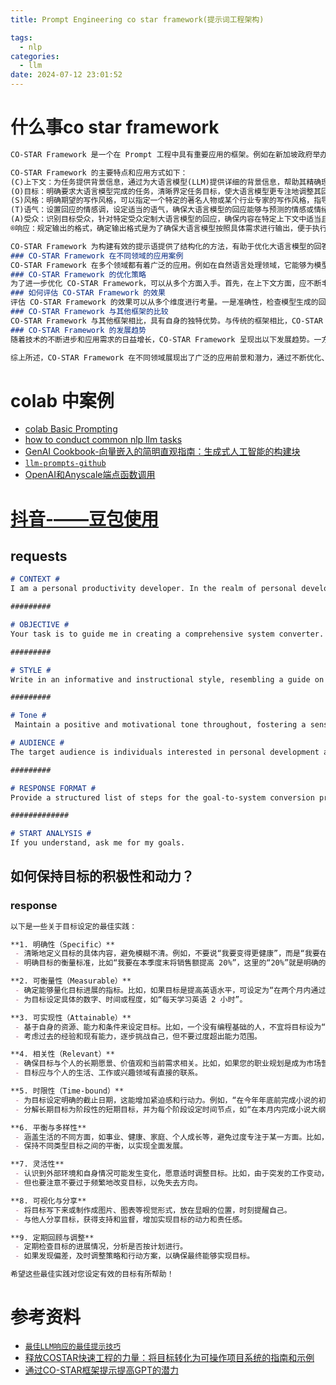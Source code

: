 ```yaml
---
title: Prompt Engineering co star framework(提示词工程架构)

tags:
  - nlp
categories:
  - llm 
date: 2024-07-12 23:01:52
---
```

# 什么事co star framework
```md
CO-STAR Framework 是一个在 Prompt 工程中具有重要应用的框架。例如在新加坡政府举办的 Prompt 工程大赛中，它曾获得冠军。

CO-STAR Framework 的主要特点和应用方式如下：
(C)上下文：为任务提供背景信息，通过为大语言模型(LLM)提供详细的背景信息，帮助其精确理解讨论的具体场景，确保提供的反馈具有相关性。
(O)目标：明确要求大语言模型完成的任务，清晰界定任务目标，使大语言模型更专注地调整其回应以实现这一具体目标。
(S)风格：明确期望的写作风格，可以指定一个特定的著名人物或某个行业专家的写作风格，指导大语言模型以符合需求的方式和词汇选择进行回应。
(T)语气：设置回应的情感调，设定适当的语气，确保大语言模型的回应能够与预测的情感或情绪背景相协调。
(A)受众：识别目标受众，针对特定受众定制大语言模型的回应，确保内容在特定上下文中适当且容易理解。
®响应：规定输出的格式，确定输出格式是为了确保大语言模型按照具体需求进行输出，便于执行下游任务。常见的格式包括列表、JSON 格式的数据、专业报告等，对于大部分需要程序化处理大语言模型输出的应用来说，JSON 格式是理想的选择。

CO-STAR Framework 为构建有效的提示语提供了结构化的方法，有助于优化大语言模型的回答效果，在各种应用场景中具有重要的价值。 
### CO-STAR Framework 在不同领域的应用案例
CO-STAR Framework 在多个领域都有着广泛的应用。例如在自然语言处理领域，它能够为模型提供精确的任务背景、明确的目标设定、特定的写作风格、恰当的语气控制、准确的受众识别以及规定的响应格式，从而帮助模型生成更贴合需求的回答。在软件开发中，通过明确软件需求的上下文、目标、风格等，提高开发效率和质量。以一个在线购物网站的开发为例，运用 CO-STAR Framework 可以清晰地定义用户界面的设计风格，是简洁现代还是复古华丽；明确用户需求的目标，是提供快速便捷的购物体验还是强调商品的丰富多样性；确定回复用户咨询的语气，是热情友好还是专业严谨；识别主要受众是年轻消费者还是成熟消费者；规定数据输出格式，如订单详情是以列表还是图表形式呈现。在自动化测试领域，CO-STAR Framework 可以为测试脚本的编写提供结构化的指导，确保测试任务的准确性和有效性。
### CO-STAR Framework 的优化策略
为了进一步优化 CO-STAR Framework，可以从多个方面入手。首先，在上下文方面，应不断丰富和细化背景信息，确保大语言模型对任务的理解更加全面和深入。比如，在进行文本生成任务时，不仅提供主题相关的基本信息，还可以包括类似文本的风格特点、目标受众的偏好等细节。在目标设定上，要更加明确和具体，将复杂的任务分解为多个可量化和可操作的小目标。例如，在内容推荐任务中，明确是基于用户的浏览历史、兴趣标签还是实时行为来进行推荐。对于写作风格，可以建立更多样化的风格库，涵盖不同行业、领域和文化背景的特点。在语气控制方面，引入更多情感分析工具和技术，以更精准地设定和调整语气。在受众识别上，利用大数据和机器学习算法，对受众进行更细致的分类和画像。最后，在响应格式方面，根据不同的应用场景和需求，定制更多个性化的输出格式。
### 如何评估 CO-STAR Framework 的效果
评估 CO-STAR Framework 的效果可以从多个维度进行考量。一是准确性，检查模型生成的回答是否准确地满足了设定的目标和需求。例如，在问答系统中，回答是否切中问题的核心，提供的信息是否准确无误。二是相关性，判断生成的内容与提供的上下文和目标的关联程度。比如在文本摘要任务中，摘要是否紧密围绕原文的主旨。三是风格和语气的一致性，确保生成的文本在风格和语气上符合预设。例如在商务写作中，是否保持了专业、正式的风格。四是受众适应性，考察输出是否适合目标受众的理解水平和需求。例如为儿童编写的故事，语言是否简单易懂、充满趣味。五是效率，观察使用该框架是否提高了模型的响应速度和资源利用效率。通过对大量实际应用案例的分析和比较，综合以上多个方面的评估指标，可以全面、客观地评价 CO-STAR Framework 的效果。
### CO-STAR Framework 与其他框架的比较
CO-STAR Framework 与其他框架相比，具有自身的独特优势。与传统的框架相比，CO-STAR Framework 更加注重对任务的全面定义和结构化描述，包括上下文、目标、风格、语气、受众和响应等多个方面。以 ICIO 框架为例，它将指令内容分为角色、任务、背景知识等部分，而 CO-STAR Framework 则在此基础上进一步细化和扩展了对任务要素的描述。与一些特定领域的框架相比，如在自动化测试领域的 Robot Framework，CO-STAR Framework 具有更广泛的适用性，不仅局限于某一特定领域，而是能够应用于多种自然语言处理任务和场景。然而，不同框架在不同的应用场景中都有其价值，具体的选择应根据实际需求和任务特点来决定。
### CO-STAR Framework 的发展趋势
随着技术的不断进步和应用需求的日益增长，CO-STAR Framework 呈现出以下发展趋势。一方面，它将与更先进的人工智能技术深度融合，如深度学习、强化学习等，以提升框架的性能和适应性。另一方面，CO-STAR Framework 将更加注重个性化和定制化，以满足不同用户和行业的特定需求。例如，在医疗领域，根据不同病症和患者群体的特点，定制特定的提示策略。同时，随着多语言和跨文化交流的增加，CO-STAR Framework 也将不断优化对多种语言和文化背景的支持，提高在全球范围内的应用效果。此外，与其他技术框架和工具的集成将成为发展的重要方向，以构建更强大、更全面的解决方案。

综上所述，CO-STAR Framework 在不同领域展现出了广泛的应用前景和潜力，通过不断优化、评估和与其他技术的融合，将为自然语言处理和相关领域带来更多的创新和突破。
```

# colab 中案例
- [colab Basic Prompting](https://colab.research.google.com/github/dmatrix/genai-cookbook/blob/main/llm-prompts/1_how_to_use_basic_prompt.ipynb)
- [how to conduct common nlp llm tasks](https://colab.research.google.com/github/dmatrix/genai-cookbook/blob/main/llm-prompts/2_how_to_conduct_common_nlp_llm_tasks.ipynb)
- [GenAI Cookbook-向量嵌入的简明直观指南：生成式人工智能的构建块](https://github.com/dmatrix/genai-cookbook/blob/main/README.md)
- [`llm-prompts-github`](https://github.com/dmatrix/genai-cookbook/tree/main/llm-prompts)
- [OpenAI和Anyscale端点函数调用](https://github.com/dmatrix/genai-cookbook/tree/main/function-calling)


# [抖音-——豆包使用](https://www.doubao.com/chat/68166286883074)
## requests
```md
# CONTEXT # 
I am a personal productivity developer. In the realm of personal development and productivity, there is a growing demand for systems that not only help individuals set goals but also convert those goals into actionable steps. Many struggle with the transition from aspirations to concrete actions, highlighting the need for an effective goal-to-system conversion process.

#########

# OBJECTIVE #
Your task is to guide me in creating a comprehensive system converter. This involves breaking down the process into distinct steps, including identifying the goal, employing the 5 Whys technique, learning core actions, setting intentions, and conducting periodic reviews. The aim is to provide a step-by-step guide for seamlessly transforming goals into actionable plans.

#########

# STYLE #
Write in an informative and instructional style, resembling a guide on personal development. Ensure clarity and coherence in the presentation of each step, catering to an audience keen on enhancing their productivity and goal attainment skills.

#########

# Tone #
 Maintain a positive and motivational tone throughout, fostering a sense of empowerment and encouragement. It should feel like a friendly guide offering valuable insights.

# AUDIENCE #
The target audience is individuals interested in personal development and productivity enhancement. Assume a readership that seeks practical advice and actionable steps to turn their goals into tangible outcomes.

#########

# RESPONSE FORMAT #
Provide a structured list of steps for the goal-to-system conversion process. Each step should be clearly defined, and the overall format should be easy to follow for quick implementation. 

#############

# START ANALYSIS #
If you understand, ask me for my goals.
```
## 如何保持目标的积极性和动力？
### response
```md
以下是一些关于目标设定的最佳实践：

**1. 明确性（Specific）**
 - 清晰地定义目标的具体内容，避免模糊不清。例如，不要说“我要变得更健康”，而是“我要在三个月内通过每周至少三次的锻炼，将体重减轻 5 公斤，并将体脂率降低 3%”。
 - 明确目标的衡量标准，比如“我要在本季度末将销售额提高 20%”，这里的“20%”就是明确的衡量标准。

**2. 可衡量性（Measurable）**
 - 确定能够量化目标进展的指标。比如，如果目标是提高英语水平，可设定为“在两个月内通过雅思考试，达到总分 6.5 分”。
 - 为目标设定具体的数字、时间或程度，如“每天学习英语 2 小时”。

**3. 可实现性（Attainable）**
 - 基于自身的资源、能力和条件来设定目标。比如，一个没有编程基础的人，不宜将目标设为“一个月内成为高级程序员”，而可以是“三个月内掌握基础编程知识”。
 - 考虑过去的经验和现有能力，逐步挑战自己，但不要过度超出能力范围。

**4. 相关性（Relevant）**
 - 确保目标与个人的长期愿景、价值观和当前需求相关。比如，如果您的职业规划是成为市场营销专家，那么学习市场营销相关的知识和技能就是相关目标。
 - 目标应与个人的生活、工作或兴趣领域有直接的联系。

**5. 时限性（Time-bound）**
 - 为目标设定明确的截止日期，这能增加紧迫感和行动力。例如，“在今年年底前完成小说的初稿”。
 - 分解长期目标为阶段性的短期目标，并为每个阶段设定时间节点，如“在本月内完成小说大纲，下个月完成前 5 章的内容”。

**6. 平衡与多样性**
 - 涵盖生活的不同方面，如事业、健康、家庭、个人成长等，避免过度专注于某一方面。比如，既设定工作上的晋升目标，也设定保持每周运动三次的健康目标。
 - 保持不同类型目标之间的平衡，以实现全面发展。

**7. 灵活性**
 - 认识到外部环境和自身情况可能发生变化，愿意适时调整目标。比如，由于突发的工作变动，原本设定的旅行计划可能需要推迟或修改。
 - 但也要注意不要过于频繁地改变目标，以免失去方向。

**8. 可视化与分享**
 - 将目标写下来或制作成图片、图表等视觉形式，放在显眼的位置，时刻提醒自己。
 - 与他人分享目标，获得支持和监督，增加实现目标的动力和责任感。

**9. 定期回顾与调整**
 - 定期检查目标的进展情况，分析是否按计划进行。
 - 如果发现偏差，及时调整策略和行动方案，以确保最终能够实现目标。

希望这些最佳实践对您设定有效的目标有所帮助！
```


# 参考资料
- [`最佳LLM响应的最佳提示技巧`](https://medium.com/the-modern-scientist/best-prompt-techniques-for-best-llm-responses-24d2ff4f6bca)
- [释放COSTAR快速工程的力量：将目标转化为可操作项目系统的指南和示例](https://medium.com/@frugalzentennial/unlocking-the-power-of-costar-prompt-engineering-a-guide-and-example-on-converting-goals-into-dc5751ce9875)
- [通过CO-STAR框架提示提高GPT的潜力](https://generativeai.pub/boost-your-gpts-potential-with-co-star-framework-prompt-e53ed0917df0)